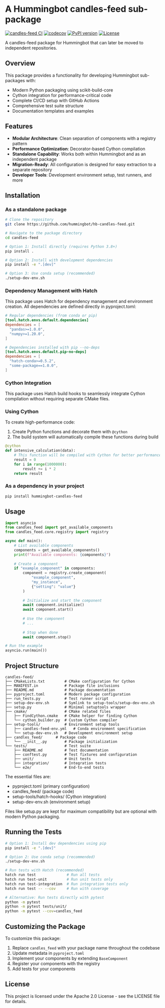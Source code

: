 # A Hummingbot candles-feed sub-package

[![candles-feed CI](https://github.com/hummingbot/hb-candles-feed/actions/workflows/ci.yml/badge.svg)](https://github.com/hummingbot/hb-candles-feed/actions/workflows/ci.yml)
[![codecov](https://codecov.io/gh/hummingbot/hb-candles-feed)](https://codecov.io/gh/hummingbot/hb-candles-feed)
[![PyPI version](https://badge.fury.io/py/hummingbot-candles-feed.svg)](https://badge.fury.io/py/hummingbot-candles-feed)
[![License](https://img.shields.io/badge/License-Apache%202.0-blue.svg)](https://opensource.org/licenses/Apache-2.0)

A candles-feed package for Hummingbot that can later be moved to independent repositories.

## Overview

This package provides a functionality for developing Hummingbot sub-packages with:

- Modern Python packaging using scikit-build-core
- Cython integration for performance-critical code
- Complete CI/CD setup with GitHub Actions
- Comprehensive test suite structure
- Documentation templates and examples

## Features

- **Modular Architecture**: Clean separation of components with a registry pattern
- **Performance Optimization**: Decorator-based Cython compilation
- **Standalone Capability**: Works both within Hummingbot and as an independent package
- **Migration-Ready**: All configuration is designed for easy extraction to a separate repository
- **Developer Tools**: Development environment setup, test runners, and more

## Installation

### As a standalone package

```bash
# Clone the repository
git clone https://github.com/hummingbot/hb-candles-feed.git

# Navigate to the package directory
cd candles-feed

# Option 1: Install directly (requires Python 3.8+)
pip install .

# Option 2: Install with development dependencies
pip install -e ".[dev]"

# Option 3: Use conda setup (recommended)
./setup-dev-env.sh
```

### Dependency Management with Hatch

This package uses Hatch for dependency management and environment creation. All dependencies are defined directly in pyproject.toml:

```toml
# Regular dependencies (from conda or pip)
[tool.hatch.envs.default.dependencies]
dependencies = [
  "pandas>=1.0.0",
  "numpy>=1.20.0",
]

# Dependencies installed with pip --no-deps
[tool.hatch.envs.default.pip-no-deps]
dependencies = [
  "hatch-conda>=0.5.2",
  "some-package==1.0.0",
]
```

### Cython Integration

This package uses Hatch build hooks to seamlessly integrate Cython compilation without requiring separate CMake files.

### Using Cython

To create high-performance code:

1. Create Python functions and decorate them with `@cython`
2. The build system will automatically compile these functions during build

```python
@cython
def intensive_calculation(data):
    # This function will be compiled with Cython for better performance
    result = 0
    for i in range(1000000):
        result += i * 2
    return result
```

### As a dependency in your project

```bash
pip install hummingbot-candles-feed
```

## Usage

```python
import asyncio
from candles_feed import get_available_components
from candles_feed.core.registry import registry

async def main():
    # List available components
    components = get_available_components()
    print(f"Available components: {components}")
    
    # Create a component
    if "example_component" in components:
        component = registry.create_component(
            "example_component",
            "my_instance",
            {"setting": "value"}
        )
        
        # Initialize and start the component
        await component.initialize()
        await component.start()
        
        # Use the component
        # ...
        
        # Stop when done
        await component.stop()

# Run the example
asyncio.run(main())
```

## Project Structure

```
candles-feed/
├── CMakeLists.txt         # CMake configuration for Cython
├── MANIFEST.in            # Package file inclusions
├── README.md              # Package documentation
├── pyproject.toml         # Modern package configuration
├── run_tests.py           # Test runner script
├── setup-dev-env.sh       # Symlink to setup-tools/setup-dev-env.sh
├── setup.py               # Minimal setuptools wrapper
├── cmake/                 # CMake related files
│   ├── FindCython.cmake   # CMake helper for finding Cython
│   └── cython_builder.py  # Custom Cython compiler
├── setup-tools/           # Environment setup tools
│   ├── candles-feed-env.yml   # Conda environment specification
│   └── setup-dev-env.sh   # Development environment setup
├── candles_feed/      # Package code
│   └── __init__.py        # Package initialization
└── tests/                 # Test suite
    ├── README.md          # Test documentation
    ├── conftest.py        # Test fixtures and configuration
    ├── unit/              # Unit tests
    ├── integration/       # Integration tests
    └── e2e/               # End-to-end tests
```

The essential files are:
- pyproject.toml (primary configuration)
- candles_feed/ (package code)
- setup-tools/hatch-hooks/ (Cython integration) 
- setup-dev-env.sh (environment setup)

Files like setup.py are kept for maximum compatibility but are optional with modern Python packaging.

## Running the Tests

```bash
# Option 1: Install dev dependencies using pip
pip install -e ".[dev]"

# Option 2: Use conda setup (recommended)
./setup-dev-env.sh

# Run tests with Hatch (recommended)
hatch run test              # Run all tests
hatch run test-unit         # Run unit tests only
hatch run test-integration  # Run integration tests only
hatch run test -- --cov     # Run with coverage

# Alternative: Run tests directly with pytest
python -m pytest
python -m pytest tests/unit/
python -m pytest --cov=candles_feed
```

## Customizing the Package

To customize this package:

1. Replace `candles_feed` with your package name throughout the codebase
2. Update metadata in `pyproject.toml`
3. Implement your components by extending `BaseComponent`
4. Register your components with the registry
5. Add tests for your components

## License

This project is licensed under the Apache 2.0 License - see the LICENSE file for details.